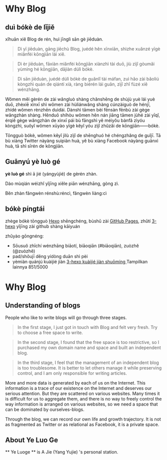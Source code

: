 

# Why Blog
## duì bókè de lǐjiě
xǐhuān xiě Blog de rén, huì jīnglì sān gè jiēduàn.
>Dì yī jiēduàn, gāng jiēchù Blog, juédé hěn xīnxiān, shìzhe xuǎnzé yīgè miǎnfèi kōngjiān lái xiě.

>Dì èr jiēduàn, fāxiàn miǎnfèi kōngjiān xiànzhì tài duō, jiù zìjǐ gòumǎi yùmíng hé kōngjiān, dājiàn dúlì bókè.

>Dì sān jiēduàn, juédé dúlì bókè de guǎnlǐ tài máfan, zuì hǎo zài bǎoliú kòngzhì quán de qiántí xià, ràng biérén lái guǎn, zìjǐ zhǐ fùzé xiě wénzhāng.
 
Wǒmen měi gèrén de zài wǎngluò shàng chǎnshēng de shùjù yuè lái yuè duō, zhèxiē xìnxī shì wǒmen zài hùliánwǎng shàng cúnzàiguò de hénjī, zhídé wǒmen rènzhēn duìdài. Dànshì tāmen bèi fēnsàn fēnbù zài gège wǎngzhàn shàng. Hěnduō shíhòu wǒmen hěn nán jiāng tāmen jùhé zài yīqǐ, érqiě gège wǎngzhàn de xìnxī pái bù fāngshì yě méiyǒu bànfǎ zìyóu kòngzhì, suǒyǐ wǒmen xūyào yīgè kěyǐ yóu zìjǐ zhǔzǎi de kōngjiān——bókè.

Tōngguò bókè, wǒmen kěyǐ jìlù zìjǐ de shēnghuó hé chéngzhǎng de guǐjī. Tā bù xiàng Twitter nàyàng suìpiàn huà, yě bù xiàng Facebook nàyàng guānxì huà, tā shì sīrén de kōngjiān.

## Guānyú yè luò gé
**yè luò gé** shì ā jié (yángyùjié) de gèrén zhàn.

Dào mùqián wéizhǐ yǐjīng xiěle <code class="article_number"></code>piān wénzhāng, gòng <code class="site_word_count"></code>zì.

Běn zhàn fǎngwèn rénshù:<Code class="site_uv"></code>réncì, fǎngwèn liàng:<Code class="site_pv"></code>cì

## bókè píngtái
zhège bókè tōngguò [Hexo](https://Hexo.Io/) shēngchéng, bùshǔ zài [GitHub Pages](https://Pages.Github.Com/), zhǔtí [3-hexo](https://Github.Com/yelog/hexo-theme-3-hexo) yǐjīng zài github shàng kāiyuán

zhǔyào gōngnéng:
- Sōusuǒ zhīchí wénzhāng biāotí, biāoqiān (#biāoqiān), zuòzhě (@zuòzhě)
- pad/shǒujī děng yídòng duān shì pèi
- yèmiàn quánjú kuàijié jiàn <a href='http://Yelog.Org/2017/03/24/3-hexo-shortcuts/'>3-hexo kuàijié jiàn shuōmíng </a>
Tampilkan lainnya
851/5000
# Why Blog
## Understanding of blogs
People who like to write blogs will go through three stages.
> In the first stage, I just got in touch with Blog and felt very fresh. Try to choose a free space to write.

> In the second stage, I found that the free space is too restrictive, so I purchased my own domain name and space and built an independent blog.

> In the third stage, I feel that the management of an independent blog is too troublesome. It is better to let others manage it while preserving control, and I am only responsible for writing articles.
 
More and more data is generated by each of us on the Internet. This information is a trace of our existence on the Internet and deserves our serious attention. But they are scattered on various websites. Many times it is difficult for us to aggregate them, and there is no way to freely control the way information is arranged on various websites, so we need a space that can be dominated by ourselves-blogs.

Through the blog, we can record our own life and growth trajectory. It is not as fragmented as Twitter or as relational as Facebook, it is a private space.

## About Ye Luo Ge
** Ye Luoge ** is A Jie (Yang Yujie) 's personal station.
